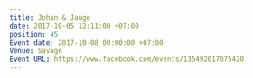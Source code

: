 ```yaml
---
title: Johán & Jauge
date: 2017-10-05 12:11:00 +07:00
position: 45
Event date: 2017-10-08 00:00:00 +07:00
Venue: Savage
Event URL: https://www.facebook.com/events/135492017075420
---
```


